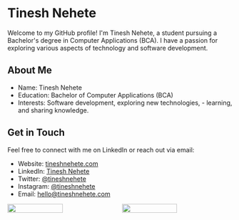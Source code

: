 # Tinesh Nehete 


Welcome to my GitHub profile! I'm Tinesh Nehete, a student pursuing a Bachelor's degree in Computer Applications (BCA). I have a passion for exploring various aspects of technology and software development.

## About Me
-  Name: Tinesh Nehete
- Education: Bachelor of Computer Applications (BCA)
- Interests: Software development, exploring new technologies, - learning, and sharing knowledge.

## Get in Touch
Feel free to connect with me on LinkedIn or reach out via email:

- Website: [tineshnehete.com](https://tineshnehete.com)
- LinkedIn: [Tinesh Nehete](https://www.linkedin.com/in/tineshnehete)
- Twitter: [@tineshnehete](https://twitter.com/tineshnehete)
- Instagram: [@tineshnehete](https://www.instagram.com/tineshnehete/)
- Email: hello@tineshnehete.com

 
<div style="display:flex; align-items:start;gap:.7em" >
<img style="width: 50%; "
            src="https://github-readme-stats.vercel.app/api?username=tineshnehete&show_icons=false&theme=dark&rank_icon=github&hide_border=true" > 
         <img style="width: 50%; "
            src="https://github-readme-stats.vercel.app/api/top-langs/?username=tineshnehete&&theme=dark&hide_progress=true&hide_border=true" />
            </div>

       

